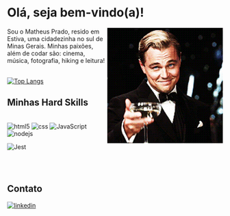 

# Olá, seja bem-vindo(a)!
<img src = "007.gif" width = "270px" align = "right">

 Sou o Matheus Prado, resido em Estiva, uma cidadezinha no sul de Minas Gerais. Minhas paixões, além de codar são: cinema, música, fotografia, hiking e leitura! 
<br/>
<br/>



[![Top Langs](https://github-readme-stats.vercel.app/api/top-langs/?username=matheusPrado007&layout=compact)](https://github.com/matheusPrado007/github-readme-stats)
## Minhas Hard Skills

<div style="display: inline_block"><br/>
<img alt="html5" src="https://img.shields.io/badge/HTML5-E34F26?style=for-the-badge&logo=html5&logoColor=white">

<img alt="css" src="https://img.shields.io/badge/CSS-239120?&style=for-the-badge&logo=css3&logoColor=white">

<img alt="JavaScript" src="https://img.shields.io/badge/JavaScript-F7DF1E?style=for-the-badge&logo=javascript&logoColor=black"> 

<img alt="nodejs" src="https://img.shields.io/badge/Node.js-43853D?style=for-the-badge&logo=node.js&logoColor=white"> 

<img alt="Jest" src="https://img.shields.io/badge/Jest-323330?style=for-the-badge&logo=Jest&logoColor=white"> </div><br/>
<br/>
## Contato
<div>
<a href = "https://www.linkedin.com/in/matheus--prado/">
<img alt = "linkedin" src = "https://img.shields.io/badge/LinkedIn-0077B5?style=for-the-badge&logo=linkedin&logoColor=white">
</a>
</div>
